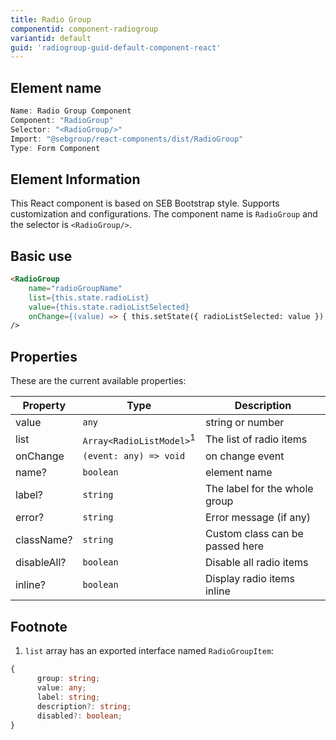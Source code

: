 ```yaml
---
title: Radio Group
componentid: component-radiogroup
variantid: default
guid: 'radiogroup-guid-default-component-react'
---
```


## Element name
```javascript
Name: Radio Group Component
Component: "RadioGroup"
Selector: "<RadioGroup/>"
Import: "@sebgroup/react-components/dist/RadioGroup"
Type: Form Component
```

## Element Information 
This React component is based on SEB Bootstrap style. Supports customization and configurations. The component name is `RadioGroup` and the selector is `<RadioGroup/>`.

## Basic use
```html
<RadioGroup
    name="radioGroupName"
    list={this.state.radioList}
    value={this.state.radioListSelected}
    onChange={(value) => { this.setState({ radioListSelected: value }) }}
/>   
```

## Properties
These are the current available properties:

| Property    | Type                                | Description                      |
| ----------- | ----------------------------------- | ------------------------------- |
| value       | `any`                               | string or number                |
| list        | `Array<RadioListModel>`<sup>1</sup> | The list of radio items         |
| onChange    | `(event: any) => void`              | on change event                 |
| name?       | `boolean`                           | element name                    |
| label?      | `string`                            | The label for the whole group   |
| error?      | `string`                            | Error message (if any)          |
| className?  | `string`                            | Custom class can be passed here |
| disableAll? | `boolean`                           | Disable all radio items         |
| inline?     | `boolean`                           | Display radio items inline      |

## Footnote
1. `list` array has an exported interface named `RadioGroupItem`:
```typescript
{
      group: string;
      value: any;
      label: string;
      description?: string;
      disabled?: boolean;
}
```